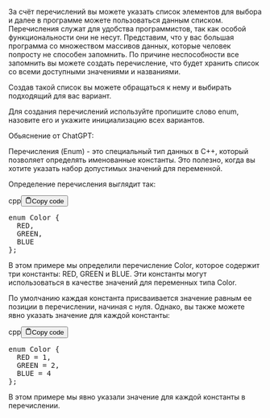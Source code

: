 <p>За счёт перечислений вы можете указать список элементов для выбора и далее в программе можете пользоваться данным списком.
Перечисления служат для удобства программистов, так как особой функциональности они не несут. 
Представим, что у вас большая программа со множеством массивов данных, которые человек попросту не способен запомнить. 
По причине неспособности все запомнить вы можете создать перечисление, что будет хранить список со всеми доступными значениями и названиями.</p>
<p>Создав такой список вы можете обращаться к нему и выбирать подходящий для вас вариант.</p>
<p>Для создания перечислений используйте пропишите слово enum, назовите его и укажите инициализацию всех вариантов.</p>
<p>Обьяснение от ChatGPT:</p>
<p>Перечисления (Enum) - это специальный тип данных в C++, который позволяет определять именованные константы. 
Это полезно, когда вы хотите указать набор допустимых значений для переменной.</p>
<p>Определение перечисления выглядит так:</p>
<div class="code-element"><div class="lang-line"><text>cpp</text><button class="copy-button" id="code651b" onclick="copyCode(code651, code651b)"><svg stroke="currentColor" fill="none" stroke-width="2" viewBox="0 0 24 24" stroke-linecap="round" stroke-linejoin="round" class="h-4 w-4" height="1em" width="1em" xmlns="http://www.w3.org/2000/svg"><path d="M16 4h2a2 2 0 0 1 2 2v14a2 2 0 0 1-2 2H6a2 2 0 0 1-2-2V6a2 2 0 0 1 2-2h2"></path><rect x="8" y="2" width="8" height="4" rx="1" ry="1"></rect></svg><text>Copy code</text></button></div><div class="code" id="code651"><div class="highlight"><pre><span></span><span class="k">enum</span><span class="w"> </span><span class="nc">Color</span><span class="w"> </span><span class="p">{</span>
<span class="w">  </span><span class="n">RED</span><span class="p">,</span>
<span class="w">  </span><span class="n">GREEN</span><span class="p">,</span>
<span class="w">  </span><span class="n">BLUE</span>
<span class="p">};</span>
</pre></div></div></div>

<p>В этом примере мы определили перечисление Color, которое содержит три константы: RED, GREEN и BLUE. 
Эти константы могут использоваться в качестве значений для переменных типа Color.</p>
<p>По умолчанию каждая константа присваивается значение равным ее позиции в перечислении, начиная с нуля. 
Однако, вы также можете явно указать значение для каждой константы:</p>
<div class="code-element"><div class="lang-line"><text>cpp</text><button class="copy-button" id="code652b" onclick="copyCode(code652, code652b)"><svg stroke="currentColor" fill="none" stroke-width="2" viewBox="0 0 24 24" stroke-linecap="round" stroke-linejoin="round" class="h-4 w-4" height="1em" width="1em" xmlns="http://www.w3.org/2000/svg"><path d="M16 4h2a2 2 0 0 1 2 2v14a2 2 0 0 1-2 2H6a2 2 0 0 1-2-2V6a2 2 0 0 1 2-2h2"></path><rect x="8" y="2" width="8" height="4" rx="1" ry="1"></rect></svg><text>Copy code</text></button></div><div class="code" id="code652"><div class="highlight"><pre><span></span><span class="k">enum</span><span class="w"> </span><span class="nc">Color</span><span class="w"> </span><span class="p">{</span>
<span class="w">  </span><span class="n">RED</span><span class="w"> </span><span class="o">=</span><span class="w"> </span><span class="mi">1</span><span class="p">,</span>
<span class="w">  </span><span class="n">GREEN</span><span class="w"> </span><span class="o">=</span><span class="w"> </span><span class="mi">2</span><span class="p">,</span>
<span class="w">  </span><span class="n">BLUE</span><span class="w"> </span><span class="o">=</span><span class="w"> </span><span class="mi">4</span>
<span class="p">};</span>
</pre></div></div></div>

<p>В этом примере мы явно указали значение для каждой константы в перечислении.</p>